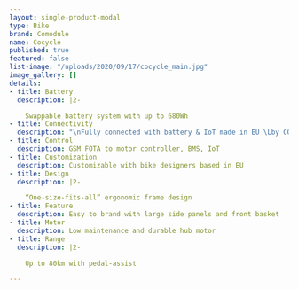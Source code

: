 ```yaml
---
layout: single-product-modal
type: Bike
brand: Comodule
name: Cocycle
published: true
featured: false
list-image: "/uploads/2020/09/17/cocycle_main.jpg"
image_gallery: []
details:
- title: Battery
  description: |2-

    Swappable battery system with up to 680Wh
- title: Connectivity
  description: "\nFully connected with battery & IoT made in EU \Lby COMODULE"
- title: Control
  description: GSM FOTA to motor controller, BMS, IoT
- title: Customization
  description: Customizable with bike designers based in EU
- title: Design
  description: |2-

    “One-size-fits-all” ergonomic frame design
- title: Feature
  description: Easy to brand with large side panels and front basket
- title: Motor
  description: Low maintenance and durable hub motor
- title: Range
  description: |2-

    Up to 80km with pedal-assist

---
```


